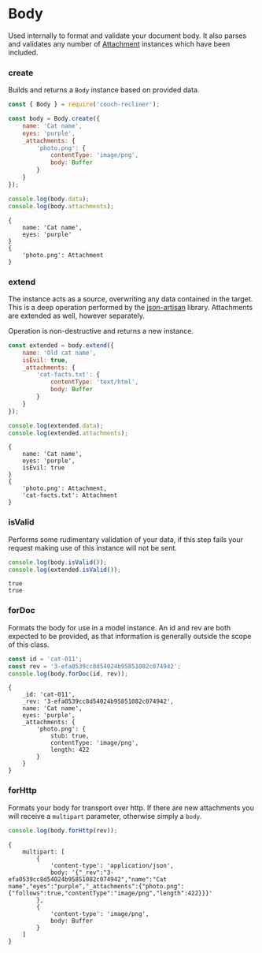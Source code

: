 Body
===

Used internally to format and validate your document body. It also parses and validates any number of [Attachment](./attachment.md) instances which have been included.

### create

Builds and returns a `Body` instance based on provided data.

```javascript
const { Body } = require('couch-recliner');

const body = Body.create({
    name: 'Cat name',
    eyes: 'purple',
    _attachments: {
        'photo.png': {
            contentType: 'image/png',
            body: Buffer
        }
    }
});

console.log(body.data);
console.log(body.attachments);
```
```
{
    name: 'Cat name',
    eyes: 'purple'
}
{
    'photo.png': Attachment
}
```

### extend

The instance acts as a source, overwriting any data contained in the target. This is a deep operation performed by the [json-artisan](https://github.com/Kequc/json-artisan) library. Attachments are extended as well, however separately.

Operation is non-destructive and returns a new instance.

```javascript
const extended = body.extend({
    name: 'Old cat name',
    isEvil: true,
    _attachments: {
        'cat-facts.txt': {
            contentType: 'text/html',
            body: Buffer
        }
    }
});

console.log(extended.data);
console.log(extended.attachments);
```
```
{
    name: 'Cat name',
    eyes: 'purple',
    isEvil: true
}
{
    'photo.png': Attachment,
    'cat-facts.txt': Attachment
}
```

### isValid

Performs some rudimentary validation of your data, if this step fails your request making use of this instance will not be sent.

```javascript
console.log(body.isValid());
console.log(extended.isValid());
```
```
true
true
```

### forDoc

Formats the body for use in a model instance. An id and rev are both expected to be provided, as that information is generally outside the scope of this class.

```javascript
const id = 'cat-011';
const rev = '3-efa0539cc8d54024b95851082c074942';
console.log(body.forDoc(id, rev));
```
```
{
    _id: 'cat-011',
    _rev: '3-efa0539cc8d54024b95851082c074942',
    name: 'Cat name',
    eyes: 'purple',
    _attachments: {
        'photo.png': {
            stub: true,
            contentType: 'image/png',
            length: 422
        }
    }
}
```

### forHttp

Formats your body for transport over http. If there are new attachments you will receive a `multipart` parameter, otherwise simply a `body`.

```javascript
console.log(body.forHttp(rev));
```
```
{
    multipart: [
        {
            'content-type': 'application/json',
            body: '{"_rev":"3-efa0539cc8d54024b95851082c074942","name":"Cat name","eyes":"purple","_attachments":{"photo.png":{"follows":true,"contentType":"image/png","length":422}}}'
        },
        {
            'content-type': 'image/png',
            body: Buffer
        }
    ]
}
```
